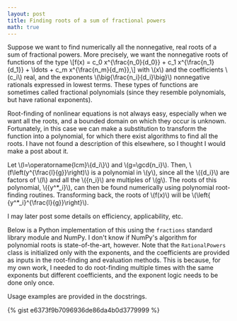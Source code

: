 ```yaml
---
layout: post
title: Finding roots of a sum of fractional powers
math: true
---
```


Suppose we want to find numerically all the nonnegative, real roots of a sum of fractional powers. More precisely, we want the nonnegative roots of functions of the type
\\[f(x) = c_0 x^{\frac{n_0}{d_0}} + c_1 x^{\frac{n_1}{d_1}} + \ldots + c_m x^{\frac{n_m}{d_m}},\\]
with \\(x\\) and the coefficients \\(c_i\\) real, and the exponents \\(\big\{\frac{n_i}{d_i}\big\}\\) nonnegative rationals expressed in lowest terms. These types of functions are sometimes called fractional polynomials (since they resemble polynomials, but have rational exponents).

Root-finding of nonlinear equations is not always easy, especially when we want all the roots, and a bounded domain on which they occur is unknown. Fortunately, in this case we can make a substitution to transform the function into a polynomial, for which there exist algorithms to find all the roots. I have not found a description of this elsewhere, so I thought I would make a post about it.

Let \\(l=\operatorname{lcm}\\{d_i\\}\\) and \\(g=\gcd\{n_i\}\\). Then, \\(f\left(y^{\frac{l}{g}}\right)\\) is a polynomial in \\(y\\), since all the \\(\{d_i\}\\) are factors of \\(l\\) and all the \\(\{n_i\}\\) are multiples of \\(g\\). The roots of this polynomial, \\(\{y^\*_i\}\\), can then be found numerically using polynomial root-finding routines. Transforming back, the roots of \\(f(x)\\) will be \\(\left\{ {y^\*_i}^{\frac{l}{g}}\right\}\\).

I may later post some details on efficiency, applicability, etc.

Below is a Python implementation of this using the `fractions` standard library module and NumPy. I don't know if NumPy's algorithm for polynomial roots is state-of-the-art, however. Note that the `RationalPowers` class is initialized only with the exponents, and the coefficients are provided as inputs in the root-finding and evaluation methods. This is because, for my own work, I needed to do root-finding multiple times with the same exponents but different coefficients, and the exponent logic needs to be done only once.

Usage examples are provided in the docstrings.

{% gist e6373f9b7096936de86da4b0d3779999 %}
